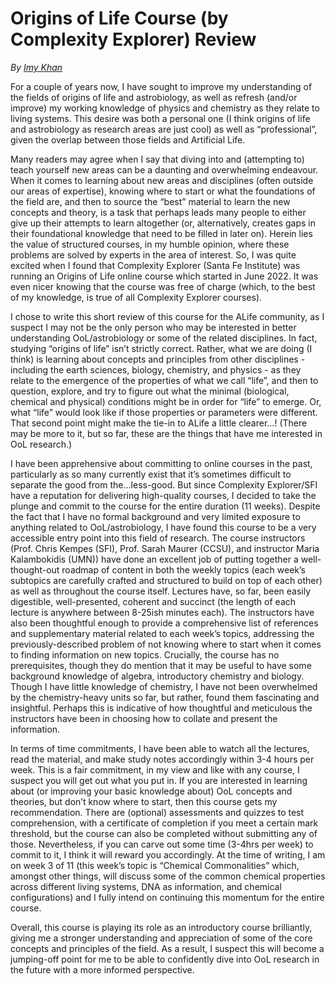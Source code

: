 # Origins of Life Course (by Complexity Explorer) Review
_By [Imy Khan](http://twitter.com/imy_tk)_

For a couple of years now, I have sought to improve my understanding of the fields of origins of life and astrobiology, as well as refresh (and/or improve) my working knowledge of physics and chemistry as they relate to living systems. This desire was both a personal one (I think origins of life and astrobiology as research areas are just cool) as well as “professional”, given the overlap between those fields and Artificial Life. 

Many readers may agree when I say that diving into and (attempting to) teach yourself new areas can be a daunting and overwhelming endeavour. When it comes to learning about new areas and disciplines (often outside our areas of expertise), knowing where to start or what the foundations of the field are, and then to source the “best” material to learn the new concepts and theory, is a task that perhaps leads many people to either give up their attempts to learn altogether (or, alternatively, creates gaps in their foundational knowledge that need to be filled in later on). Herein lies the value of structured courses, in my humble opinion, where these problems are solved by experts in the area of interest. So, I was quite excited when I found that Complexity Explorer (Santa Fe Institute) was running an Origins of Life online course which started in June 2022. It was even nicer knowing that the course was free of charge (which, to the best of my knowledge, is true of all Complexity Explorer courses).

I chose to write this short review of this course for the ALife community, as I suspect I may not be the only person who may be interested in better understanding OoL/astrobiology or some of the related disciplines. In fact, studying “origins of life” isn’t strictly correct. Rather, what we are doing (I think) is learning about concepts and principles from other disciplines - including the earth sciences, biology, chemistry, and physics - as they relate to the emergence of the properties of what we call “life”, and then to question, explore, and try to figure out what the minimal (biological, chemical and physical) conditions might be in order for “life” to emerge. Or, what “life” would look like if those properties or parameters were different. That second point might make the tie-in to ALife a little clearer…! (There may be more to it, but so far, these are the things that have me interested in OoL research.)

I have been apprehensive about committing to online courses in the past, particularly as so many currently exist that it’s sometimes difficult to separate the good from the…less-good. But since Complexity Explorer/SFI have a reputation for delivering high-quality courses, I decided to take the plunge and commit to the course for the entire duration (11 weeks). Despite the fact that I have no formal background and very limited exposure to anything related to OoL/astrobiology, I have found this course to be a very accessible entry point into this field of research. The course instructors (Prof. Chris Kempes (SFI), Prof. Sarah Maurer (CCSU), and instructor Maria Kalambokidis (UMN)) have done an excellent job of putting together a well-thought-out roadmap of content in both the weekly topics (each week’s subtopics are carefully crafted and structured to build on top of each other) as well as throughout the course itself. Lectures have, so far, been easily digestible, well-presented, coherent and succinct (the length of each lecture is anywhere between 8-25ish minutes each). The instructors have also been thoughtful enough to provide a comprehensive list of references and supplementary material related to each week’s topics, addressing the previously-described problem of not knowing where to start when it comes to finding information on new topics. Crucially, the course has no prerequisites, though they do mention that it may be useful to have some background knowledge of algebra, introductory chemistry and biology. Though I have little knowledge of chemistry, I have not been overwhelmed by the chemistry-heavy units so far, but rather, found them fascinating and insightful. Perhaps this is indicative of how thoughtful and meticulous the instructors have been in choosing how to collate and present the information.

In terms of time commitments, I have been able to watch all the lectures, read the material, and make study notes accordingly within 3-4 hours per week. This is a fair commitment, in my view and like with any course, I suspect you will get out what you put in. If you are interested in learning about (or improving your basic knowledge about) OoL concepts and theories, but don’t know where to start, then this course gets my recommendation. There are (optional) assessments and quizzes to test comprehension, with a certificate of completion if you meet a certain mark threshold, but the course can also be completed without submitting any of those. Nevertheless, if you can carve out some time (3-4hrs per week) to commit to it, I think it will reward you accordingly. At the time of writing, I am on week 3 of 11 (this week’s topic is “Chemical Commonalities” which, amongst other things, will discuss some of the common chemical properties across different living systems, DNA as information, and chemical configurations) and I fully intend on continuing this momentum for the entire course. 

Overall, this course is playing its role as an introductory course brilliantly, giving me a stronger understanding and appreciation of some of the core concepts and principles of the field. As a result, I suspect this will become a jumping-off point for me to be able to confidently dive into OoL research in the future with a more informed perspective.
